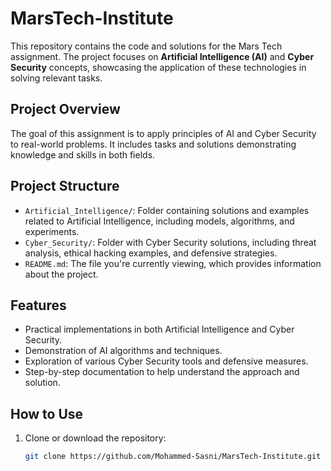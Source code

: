 # MarsTech-Institute

This repository contains the code and solutions for the Mars Tech assignment. The project focuses on **Artificial Intelligence (AI)** and **Cyber Security** concepts, showcasing the application of these technologies in solving relevant tasks.

## Project Overview

The goal of this assignment is to apply principles of AI and Cyber Security to real-world problems. It includes tasks and solutions demonstrating knowledge and skills in both fields.

## Project Structure

- `Artificial_Intelligence/`: Folder containing solutions and examples related to Artificial Intelligence, including models, algorithms, and experiments.
- `Cyber_Security/`: Folder with Cyber Security solutions, including threat analysis, ethical hacking examples, and defensive strategies.
- `README.md`: The file you're currently viewing, which provides information about the project.

## Features

- Practical implementations in both Artificial Intelligence and Cyber Security.
- Demonstration of AI algorithms and techniques.
- Exploration of various Cyber Security tools and defensive measures.
- Step-by-step documentation to help understand the approach and solution.

## How to Use

1. Clone or download the repository:

   ```bash
   git clone https://github.com/Mohammed-Sasni/MarsTech-Institute.git
